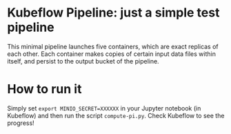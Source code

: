 # Kubeflow Pipeline: just a simple test pipeline

This minimal pipeline launches five containers, which are exact replicas of each other.
Each container makes copies of certain input data files within itself, and
persist to the output bucket of the pipeline.

# How to run it

Simply set `export MINIO_SECRET=XXXXXX` in your Jupyter notebook (in Kubeflow)
and then run the script `compute-pi.py`. Check Kubeflow to see the progress!

